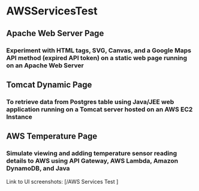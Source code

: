 # AWSServicesTest

## Apache Web Server Page

### Experiment with HTML tags, SVG, Canvas, and a Google Maps API method (expired API token) on a static web page running on an Apache Web Server

## Tomcat Dynamic Page

### To retrieve data from Postgres table using Java/JEE web application running on a Tomcat server hosted on an AWS EC2 Instance

## AWS Temperature Page 

### Simulate viewing and adding temperature sensor reading details to AWS using API Gateway, AWS Lambda, Amazon DynamoDB, and Java

Link to UI screenshots: [/AWS Services Test ]
